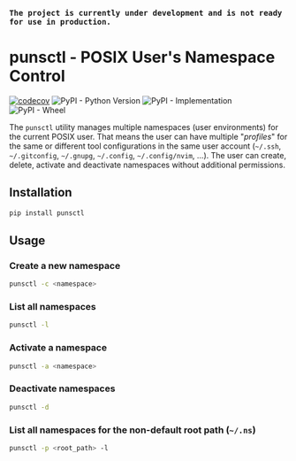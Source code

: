 ### `The project is currently under development and is not ready for use in production.`

# punsctl - POSIX User's Namespace Control

[![codecov](https://codecov.io/github/alekbuza/punsctl/branch/main/graph/badge.svg?token=OMHOSME5ZB)](https://codecov.io/github/alekbuza/punsctl)
![PyPI - Python Version](https://img.shields.io/pypi/pyversions/punsctl)
![PyPI - Implementation](https://img.shields.io/pypi/implementation/punsctl)
![PyPI - Wheel](https://img.shields.io/pypi/wheel/punsctl)

The `punsctl` utility manages multiple namespaces (user environments) for the current POSIX user.
That means the user can have multiple "_profiles_" for the same or different tool configurations in the same user account
(`~/.ssh`, `~/.gitconfig`, `~/.gnupg`, `~/.config`, `~/.config/nvim`, ...).
The user can create, delete, activate and deactivate namespaces without additional permissions.

## Installation

```sh
pip install punsctl
```

## Usage

### Create a new namespace
```sh
punsctl -c <namespace>
```

### List all namespaces
```sh
punsctl -l
```

### Activate a namespace
```sh
punsctl -a <namespace>
```

### Deactivate namespaces
```sh
punsctl -d
```

### List all namespaces for the non-default root path (`~/.ns`)
```sh
punsctl -p <root_path> -l
```

